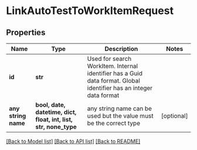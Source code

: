 # LinkAutoTestToWorkItemRequest


## Properties
Name | Type | Description | Notes
------------ | ------------- | ------------- | -------------
**id** | **str** | Used for search WorkItem. Internal identifier has a Guid data format. Global identifier has an integer data format | 
**any string name** | **bool, date, datetime, dict, float, int, list, str, none_type** | any string name can be used but the value must be the correct type | [optional]

[[Back to Model list]](../README.md#documentation-for-models) [[Back to API list]](../README.md#documentation-for-api-endpoints) [[Back to README]](../README.md)


